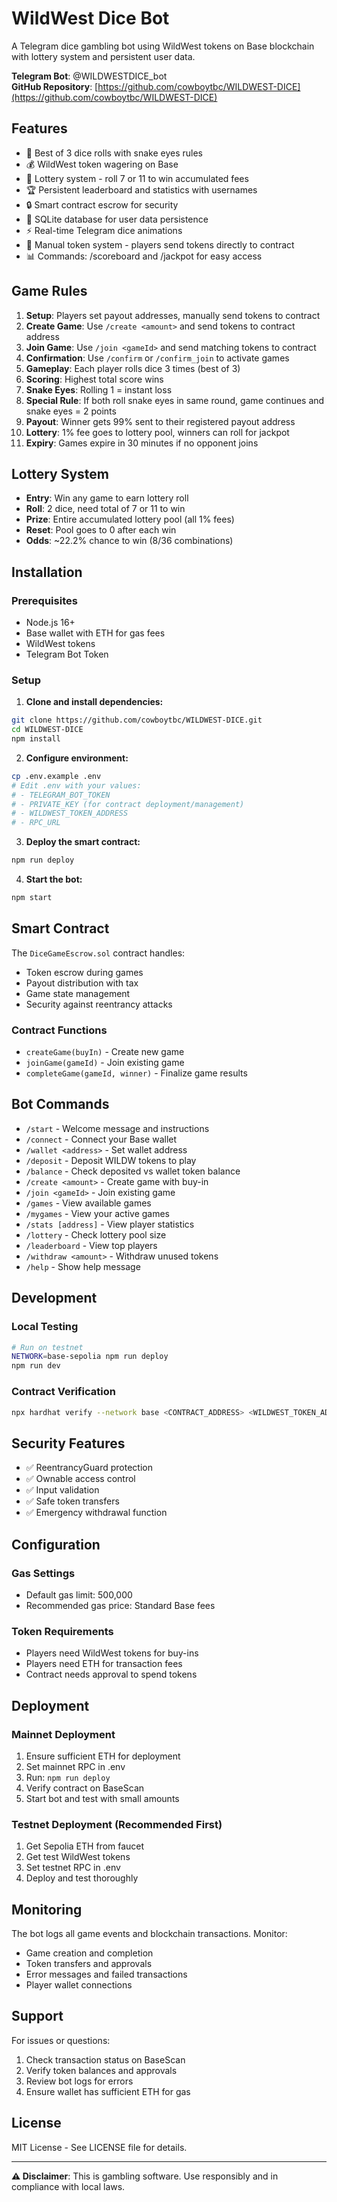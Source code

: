 # WildWest Dice Bot

A Telegram dice gambling bot using WildWest tokens on Base blockchain with lottery system and persistent user data.

**Telegram Bot**: @WILDWESTDICE_bot  
**GitHub Repository**: [https://github.com/cowboytbc/WILDWEST-DICE](https://github.com/cowboytbc/WILDWEST-DICE)

## Features

- 🎲 Best of 3 dice rolls with snake eyes rules
- 💰 WildWest token wagering on Base
- 🎰 Lottery system - roll 7 or 11 to win accumulated fees
- 🏆 Persistent leaderboard and statistics with usernames
- 🔒 Smart contract escrow for security
- 💾 SQLite database for user data persistence
- ⚡ Real-time Telegram dice animations
- 🎯 Manual token system - players send tokens directly to contract
- 📊 Commands: /scoreboard and /jackpot for easy access

## Game Rules

1. **Setup**: Players set payout addresses, manually send tokens to contract
2. **Create Game**: Use `/create <amount>` and send tokens to contract address
3. **Join Game**: Use `/join <gameId>` and send matching tokens to contract
4. **Confirmation**: Use `/confirm` or `/confirm_join` to activate games
5. **Gameplay**: Each player rolls dice 3 times (best of 3)
6. **Scoring**: Highest total score wins
7. **Snake Eyes**: Rolling 1 = instant loss
8. **Special Rule**: If both roll snake eyes in same round, game continues and snake eyes = 2 points
9. **Payout**: Winner gets 99% sent to their registered payout address
10. **Lottery**: 1% fee goes to lottery pool, winners can roll for jackpot
11. **Expiry**: Games expire in 30 minutes if no opponent joins

## Lottery System

- **Entry**: Win any game to earn lottery roll
- **Roll**: 2 dice, need total of 7 or 11 to win
- **Prize**: Entire accumulated lottery pool (all 1% fees)
- **Reset**: Pool goes to 0 after each win
- **Odds**: ~22.2% chance to win (8/36 combinations)

## Installation

### Prerequisites
- Node.js 16+
- Base wallet with ETH for gas fees
- WildWest tokens
- Telegram Bot Token

### Setup

1. **Clone and install dependencies:**
```bash
git clone https://github.com/cowboytbc/WILDWEST-DICE.git
cd WILDWEST-DICE
npm install
```

2. **Configure environment:**
```bash
cp .env.example .env
# Edit .env with your values:
# - TELEGRAM_BOT_TOKEN
# - PRIVATE_KEY (for contract deployment/management)
# - WILDWEST_TOKEN_ADDRESS
# - RPC_URL
```

3. **Deploy the smart contract:**
```bash
npm run deploy
```

4. **Start the bot:**
```bash
npm start
```

## Smart Contract

The `DiceGameEscrow.sol` contract handles:
- Token escrow during games
- Payout distribution with tax
- Game state management
- Security against reentrancy attacks

### Contract Functions
- `createGame(buyIn)` - Create new game
- `joinGame(gameId)` - Join existing game
- `completeGame(gameId, winner)` - Finalize game results

## Bot Commands

- `/start` - Welcome message and instructions
- `/connect` - Connect your Base wallet  
- `/wallet <address>` - Set wallet address
- `/deposit` - Deposit WILDW tokens to play
- `/balance` - Check deposited vs wallet token balance
- `/create <amount>` - Create game with buy-in
- `/join <gameId>` - Join existing game
- `/games` - View available games
- `/mygames` - View your active games
- `/stats [address]` - View player statistics
- `/lottery` - Check lottery pool size
- `/leaderboard` - View top players
- `/withdraw <amount>` - Withdraw unused tokens
- `/help` - Show help message

## Development

### Local Testing
```bash
# Run on testnet
NETWORK=base-sepolia npm run deploy
npm run dev
```

### Contract Verification
```bash
npx hardhat verify --network base <CONTRACT_ADDRESS> <WILDWEST_TOKEN_ADDRESS>
```

## Security Features

- ✅ ReentrancyGuard protection
- ✅ Ownable access control
- ✅ Input validation
- ✅ Safe token transfers
- ✅ Emergency withdrawal function

## Configuration

### Gas Settings
- Default gas limit: 500,000
- Recommended gas price: Standard Base fees

### Token Requirements
- Players need WildWest tokens for buy-ins
- Players need ETH for transaction fees
- Contract needs approval to spend tokens

## Deployment

### Mainnet Deployment
1. Ensure sufficient ETH for deployment
2. Set mainnet RPC in .env
3. Run: `npm run deploy`
4. Verify contract on BaseScan
5. Start bot and test with small amounts

### Testnet Deployment (Recommended First)
1. Get Sepolia ETH from faucet
2. Get test WildWest tokens
3. Set testnet RPC in .env
4. Deploy and test thoroughly

## Monitoring

The bot logs all game events and blockchain transactions. Monitor:
- Game creation and completion
- Token transfers and approvals
- Error messages and failed transactions
- Player wallet connections

## Support

For issues or questions:
1. Check transaction status on BaseScan
2. Verify token balances and approvals
3. Review bot logs for errors
4. Ensure wallet has sufficient ETH for gas

## License

MIT License - See LICENSE file for details.

---

**⚠️ Disclaimer**: This is gambling software. Use responsibly and in compliance with local laws.